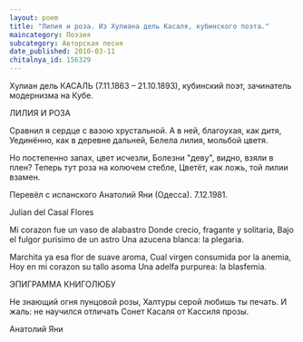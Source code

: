 ```yaml
---
layout: poem
title: "Лилия и роза. Из Хулиана дель Касаля, кубинского поэта."
maincategory: Поэзия
subcategory: Авторская песня
date_published: 2010-03-11
chitalnya_id: 156329
---
```




Хулиан дель КАСАЛЬ (7.11.1863 – 21.10.1893), 
кубинский поэт, зачинатель модернизма на Кубе. 

ЛИЛИЯ И РОЗА 

Сравнил я сердце с вазою хрустальной. 
А в ней, благоухая, как дитя, 
Уединённо, как в деревне дальней, 
Белела лилия, мольбой цветя. 

Но постепенно запах, цвет исчезли, 
Болезни "деву", видно, взяли в плен? 
Теперь тут роза на колючем стебле, 
Цветёт, как ложь, той лилии взамен. 

Перевёл с испанского Анатолий Яни (Одесса). 7.12.1981. 

Julian del Casal 
Flores 

Mi corazon fue un vaso de alabastro 
Donde crecio, fragante y solitaria, 
Bajo el fulgor purisimo de un astro 
Una azucena blanca: la plegaria. 

Marchita ya esa flor de suave aroma, 
Cual virgen consumida por la anemia, 
Hoy en mi corazon su tallo asoma 
Una adelfa purpurea: la blasfemia. 

ЭПИГРАММА КНИГОЛЮБУ 

Не знающий огня пунцовой розы, 
Халтуры серой любишь ты печать. 
И жаль: не научился отличать 
Сонет Касаля от Кассиля прозы. 

Анатолий Яни






